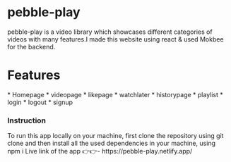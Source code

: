 # pebble-play
 pebble-play is a video library which showcases different categories of videos with many features.I made this website using react & used Mokbee for the backend.
 <h1>Features</h1>
 * Homepage
 * videopage
 * likepage
 * watchlater
 * historypage
 * playlist
 * login
 * logout
 * signup

<h3>Instruction</h3>
To run this app locally on your machine, first clone the repository using git clone and then install all the used dependencies in your machine, using npm i
Live link of the app 👉👉- https://pebble-play.netlify.app/
